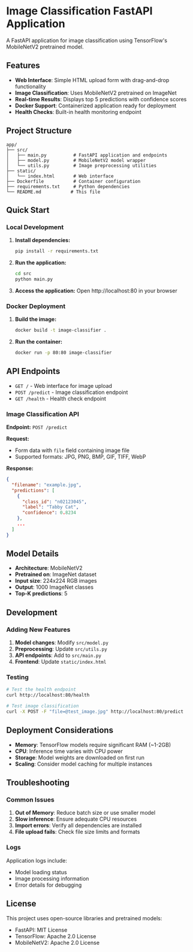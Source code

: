 # Image Classification FastAPI Application

A FastAPI application for image classification using TensorFlow's MobileNetV2 pretrained model.

## Features

- **Web Interface**: Simple HTML upload form with drag-and-drop functionality
- **Image Classification**: Uses MobileNetV2 pretrained on ImageNet
- **Real-time Results**: Displays top 5 predictions with confidence scores
- **Docker Support**: Containerized application ready for deployment
- **Health Checks**: Built-in health monitoring endpoint

## Project Structure

```
app/
├── src/
│   ├── main.py          # FastAPI application and endpoints
│   ├── model.py         # MobileNetV2 model wrapper
│   └── utils.py         # Image preprocessing utilities
├── static/
│   └── index.html       # Web interface
├── Dockerfile           # Container configuration
├── requirements.txt     # Python dependencies
└── README.md           # This file
```

## Quick Start

### Local Development

1. **Install dependencies:**
   ```bash
   pip install -r requirements.txt
   ```

2. **Run the application:**
   ```bash
   cd src
   python main.py
   ```

3. **Access the application:**
   Open http://localhost:80 in your browser

### Docker Deployment

1. **Build the image:**
   ```bash
   docker build -t image-classifier .
   ```

2. **Run the container:**
   ```bash
   docker run -p 80:80 image-classifier
   ```

## API Endpoints

- `GET /` - Web interface for image upload
- `POST /predict` - Image classification endpoint
- `GET /health` - Health check endpoint

### Image Classification API

**Endpoint:** `POST /predict`

**Request:**
- Form data with `file` field containing image file
- Supported formats: JPG, PNG, BMP, GIF, TIFF, WebP

**Response:**
```json
{
  "filename": "example.jpg",
  "predictions": [
    {
      "class_id": "n02123045",
      "label": "Tabby Cat",
      "confidence": 0.8234
    },
    ...
  ]
}
```

## Model Details

- **Architecture**: MobileNetV2
- **Pretrained on**: ImageNet dataset
- **Input size**: 224x224 RGB images
- **Output**: 1000 ImageNet classes
- **Top-K predictions**: 5

## Development

### Adding New Features

1. **Model changes**: Modify `src/model.py`
2. **Preprocessing**: Update `src/utils.py`
3. **API endpoints**: Add to `src/main.py`
4. **Frontend**: Update `static/index.html`

### Testing

```bash
# Test the health endpoint
curl http://localhost:80/health

# Test image classification
curl -X POST -F "file=@test_image.jpg" http://localhost:80/predict
```

## Deployment Considerations

- **Memory**: TensorFlow models require significant RAM (~1-2GB)
- **CPU**: Inference time varies with CPU power
- **Storage**: Model weights are downloaded on first run
- **Scaling**: Consider model caching for multiple instances

## Troubleshooting

### Common Issues

1. **Out of Memory**: Reduce batch size or use smaller model
2. **Slow inference**: Ensure adequate CPU resources
3. **Import errors**: Verify all dependencies are installed
4. **File upload fails**: Check file size limits and formats

### Logs

Application logs include:
- Model loading status
- Image processing information
- Error details for debugging

## License

This project uses open-source libraries and pretrained models:
- FastAPI: MIT License
- TensorFlow: Apache 2.0 License
- MobileNetV2: Apache 2.0 License
